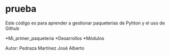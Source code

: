 # prueba
Este código es para aprender a gestionar paqueterias de Pyhton y el uso de Github

*Mi_primer_paqueteria
*Desarrollos
*Módulos

Autor: Pedraza Martínez José Alberto
